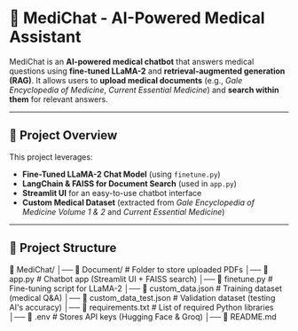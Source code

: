 # 🏥 MediChat - AI-Powered Medical Assistant

MediChat is an **AI-powered medical chatbot** that answers medical questions using **fine-tuned LLaMA-2** and **retrieval-augmented generation (RAG)**. It allows users to **upload medical documents** (e.g., *Gale Encyclopedia of Medicine*, *Current Essential Medicine*) and **search within them** for relevant answers.

---
## **🚀 Project Overview**
This project leverages:
- **Fine-Tuned LLaMA-2 Chat Model** (using `finetune.py`)
- **LangChain & FAISS for Document Search** (used in `app.py`)
- **Streamlit UI** for an easy-to-use chatbot interface
- **Custom Medical Dataset** (extracted from *Gale Encyclopedia of Medicine Volume 1 & 2* and *Current Essential Medicine*)

---

## **📂 Project Structure**
📂 MediChat/
│── 📂 Document/                  # Folder to store uploaded PDFs
│── 📝 app.py                     # Chatbot app (Streamlit UI + FAISS search)
│── 📝 finetune.py                 # Fine-tuning script for LLaMA-2
│── 📝 custom_data.json            # Training dataset (medical Q&A)
│── 📝 custom_data_test.json       # Validation dataset (testing AI's accuracy)
│── 📝 requirements.txt            # List of required Python libraries
│── 📝 .env                        # Stores API keys (Hugging Face & Groq)
│── 📝 README.md    